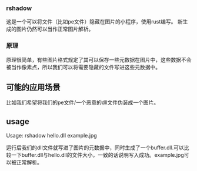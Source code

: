### rshadow
这是一个可以将文件（比如pe文件）隐藏在图片的小程序，使用rust编写。
新生成的图片仍然可以当作正常图片解析。

### 原理
原理很简单，有些图片格式规定了其可以保存一些元数据在图片中，这些数据不会被当作像素点，所以我们可以将需要隐藏的文件写进这些元数据中。

## 可能的应用场景
比如我们希望将我们的pe文件/一个恶意的dll文件伪装成一个图片。

## usage
Usage: rshadow hello.dll example.jpg

运行后我们的dll文件就写进了图片的元数据中，同时生成了一个buffer.dll.可以比较一下buffer.dll与hello.dll的文件大小，一致的话说明写入成功。example.jpg可以被正常解析。
